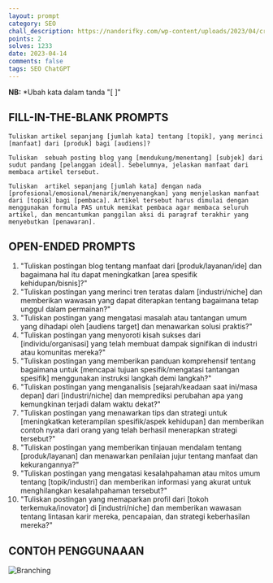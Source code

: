 ```yaml
---
layout: prompt
category: SEO
chall_description: https://nandorifky.com/wp-content/uploads/2023/04/cropped-Nando-Rifky-Header.png
points: 2
solves: 1233
date: 2023-04-14
comments: false
tags: SEO ChatGPT
---
```


**NB:** *Ubah kata dalam tanda "[ ]"

## FILL-IN-THE-BLANK **PROMPTS**

```
Tuliskan artikel sepanjang [jumlah kata] tentang [topik], yang merinci [manfaat] dari [produk] bagi [audiens]?
```

```
Tuliskan  sebuah posting blog yang [mendukung/menentang] [subjek] dari sudut pandang [pelanggan ideal]. Sebelumnya, jelaskan manfaat dari membaca artikel tersebut.
```

```
Tuliskan  artikel sepanjang [jumlah kata] dengan nada [profesional/emosional/menarik/menyenangkan] yang menjelaskan manfaat dari [topik] bagi [pembaca]. Artikel tersebut harus dimulai dengan menggunakan formula PAS untuk memikat pembaca agar membaca seluruh artikel, dan mencantumkan panggilan aksi di paragraf terakhir yang menyebutkan [penawaran].
```

## OPEN-ENDED **PROMPTS**

1. "Tuliskan postingan blog tentang manfaat dari [produk/layanan/ide] dan bagaimana hal itu dapat meningkatkan [area spesifik kehidupan/bisnis]?"
2. "Tuliskan  postingan yang merinci tren teratas dalam [industri/niche] dan memberikan wawasan yang dapat diterapkan tentang bagaimana tetap unggul dalam permainan?"
3. "Tuliskan  postingan yang mengatasi masalah atau tantangan umum yang dihadapi oleh [audiens target] dan menawarkan solusi praktis?"
4. "Tuliskan postingan yang menyoroti kisah sukses dari [individu/organisasi] yang telah membuat dampak signifikan di industri atau komunitas mereka?"
5. "Tuliskan postingan yang memberikan panduan komprehensif tentang bagaimana untuk [mencapai tujuan spesifik/mengatasi tantangan spesifik] menggunakan instruksi langkah demi langkah?"
6. "Tuliskan  postingan yang menganalisis [sejarah/keadaan saat ini/masa depan] dari [industri/niche] dan memprediksi perubahan apa yang kemungkinan terjadi dalam waktu dekat?"
7. "Tuliskan postingan yang menawarkan tips dan strategi untuk [meningkatkan keterampilan spesifik/aspek kehidupan] dan memberikan contoh nyata dari orang yang telah berhasil menerapkan strategi tersebut?"
8. "Tuliskan  postingan yang memberikan tinjauan mendalam tentang [produk/layanan] dan menawarkan penilaian jujur tentang manfaat dan kekurangannya?"
9. "Tuliskan postingan yang mengatasi kesalahpahaman atau mitos umum tentang [topik/industri] dan memberikan informasi yang akurat untuk menghilangkan kesalahpahaman tersebut?"
10. "Tuliskan  postingan yang memaparkan profil dari [tokoh terkemuka/inovator] di [industri/niche] dan memberikan wawasan tentang lintasan karir mereka, pencapaian, dan strategi keberhasilan mereka?"

## CONTOH PENGGUNAAAN
![Branching](https://iili.io/HvkBfls.png)
